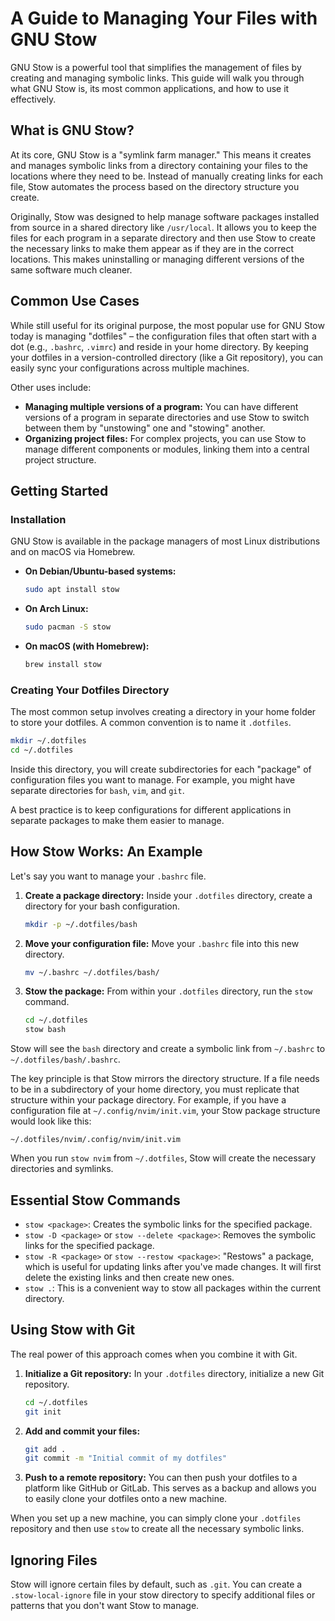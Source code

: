 # A Guide to Managing Your Files with GNU Stow

GNU Stow is a powerful tool that simplifies the management of files by creating and managing symbolic links. This guide will walk you through what GNU Stow is, its most common applications, and how to use it effectively.

## What is GNU Stow?

At its core, GNU Stow is a "symlink farm manager." This means it creates and manages symbolic links from a directory containing your files to the locations where they need to be. Instead of manually creating links for each file, Stow automates the process based on the directory structure you create.

Originally, Stow was designed to help manage software packages installed from source in a shared directory like `/usr/local`. It allows you to keep the files for each program in a separate directory and then use Stow to create the necessary links to make them appear as if they are in the correct locations. This makes uninstalling or managing different versions of the same software much cleaner.

## Common Use Cases

While still useful for its original purpose, the most popular use for GNU Stow today is managing "dotfiles" – the configuration files that often start with a dot (e.g., `.bashrc`, `.vimrc`) and reside in your home directory. By keeping your dotfiles in a version-controlled directory (like a Git repository), you can easily sync your configurations across multiple machines.

Other uses include:

*   **Managing multiple versions of a program:** You can have different versions of a program in separate directories and use Stow to switch between them by "unstowing" one and "stowing" another.
*   **Organizing project files:** For complex projects, you can use Stow to manage different components or modules, linking them into a central project structure.

## Getting Started

### Installation

GNU Stow is available in the package managers of most Linux distributions and on macOS via Homebrew.

*   **On Debian/Ubuntu-based systems:**
    ```bash
    sudo apt install stow
    ```

*   **On Arch Linux:**
    ```bash
    sudo pacman -S stow
    ```

*   **On macOS (with Homebrew):**
    ```bash
    brew install stow
    ```

### Creating Your Dotfiles Directory

The most common setup involves creating a directory in your home folder to store your dotfiles. A common convention is to name it `.dotfiles`.

```bash
mkdir ~/.dotfiles
cd ~/.dotfiles
```

Inside this directory, you will create subdirectories for each "package" of configuration files you want to manage. For example, you might have separate directories for `bash`, `vim`, and `git`.

A best practice is to keep configurations for different applications in separate packages to make them easier to manage.

## How Stow Works: An Example

Let's say you want to manage your `.bashrc` file.

1.  **Create a package directory:** Inside your `.dotfiles` directory, create a directory for your bash configuration.
    ```bash
    mkdir -p ~/.dotfiles/bash
    ```

2.  **Move your configuration file:** Move your `.bashrc` file into this new directory.
    ```bash
    mv ~/.bashrc ~/.dotfiles/bash/
    ```

3.  **Stow the package:** From within your `.dotfiles` directory, run the `stow` command.
    ```bash
    cd ~/.dotfiles
    stow bash
    ```

Stow will see the `bash` directory and create a symbolic link from `~/.bashrc` to `~/.dotfiles/bash/.bashrc`.

The key principle is that Stow mirrors the directory structure. If a file needs to be in a subdirectory of your home directory, you must replicate that structure within your package directory. For example, if you have a configuration file at `~/.config/nvim/init.vim`, your Stow package structure would look like this:

```
~/.dotfiles/nvim/.config/nvim/init.vim
```

When you run `stow nvim` from `~/.dotfiles`, Stow will create the necessary directories and symlinks.

## Essential Stow Commands

*   `stow <package>`: Creates the symbolic links for the specified package.
*   `stow -D <package>` or `stow --delete <package>`: Removes the symbolic links for the specified package.
*   `stow -R <package>` or `stow --restow <package>`: "Restows" a package, which is useful for updating links after you've made changes. It will first delete the existing links and then create new ones.
*   `stow .`: This is a convenient way to stow all packages within the current directory.

## Using Stow with Git

The real power of this approach comes when you combine it with Git.

1.  **Initialize a Git repository:** In your `.dotfiles` directory, initialize a new Git repository.
    ```bash
    cd ~/.dotfiles
    git init
    ```

2.  **Add and commit your files:**
    ```bash
    git add .
    git commit -m "Initial commit of my dotfiles"
    ```

3.  **Push to a remote repository:** You can then push your dotfiles to a platform like GitHub or GitLab. This serves as a backup and allows you to easily clone your dotfiles onto a new machine.

When you set up a new machine, you can simply clone your `.dotfiles` repository and then use `stow` to create all the necessary symbolic links.

## Ignoring Files

Stow will ignore certain files by default, such as `.git`. You can create a `.stow-local-ignore` file in your stow directory to specify additional files or patterns that you don't want Stow to manage.